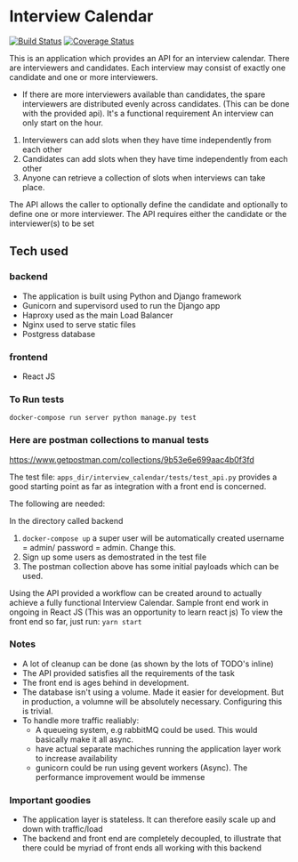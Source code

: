 # Interview Calendar

[![Build Status](https://travis-ci.org/Telewa/InterviewCalendar.svg?branch=master)](https://travis-ci.org/Telewa/InterviewCalendar)
[![Coverage Status](https://coveralls.io/repos/github/Telewa/InterviewCalendar/badge.svg?branch=master)](https://coveralls.io/github/Telewa/InterviewCalendar?branch=master)

This is an application which provides an API for an interview calendar.
There are interviewers and candidates. Each interview may consist of exactly one candidate and one or more interviewers.
* If there are more interviewers available than candidates, the spare interviewers are distributed evenly across candidates. (This can be done with the provided api). It's a functional requirement
An interview can only start on the hour.
1. Interviewers can add slots when they have time independently from each other
2. Candidates can add slots when they have time independently from each other
3. Anyone can retrieve a collection of slots when interviews can take place. 

The API
allows the caller to optionally define the candidate and optionally to define one or more interviewer. The API requires either the candidate or the interviewer(s) to be set

## Tech used
### backend
- The application is built using Python and Django framework
- Gunicorn and supervisord used to run the Django app
- Haproxy used as the main Load Balancer
- Nginx used to serve static files
- Postgress database

### frontend
- React JS

### To Run tests
```docker-compose run server python manage.py test```

### Here are postman collections to manual tests
https://www.getpostman.com/collections/9b53e6e699aac4b0f3fd

The test file:
```apps_dir/interview_calendar/tests/test_api.py```
provides a good starting point as far as integration with a front end is concerned.

The following are needed:

In the directory called backend
1. ```docker-compose up``` a super user will be automatically created username = admin/ password = admin. Change this.
2. Sign up some users as demostrated in the test file
3. The postman collection above has some initial payloads which can be used.

Using the API provided a workflow can be created around to actually achieve a fully functional Interview Calendar.
Sample front end work in ongoing in React JS (This was an opportunity to learn react js)
 To view the front end so far, just run: ```yarn start```
 
### Notes
- A lot of cleanup can be done (as shown by the lots of TODO's inline)
- The API provided satisfies all the requirements of the task
- The front end is ages behind in development.
- The database isn't using a volume. Made it easier for development. But in production, a volumne will be absolutely necessary. Configuring this is trivial.
- To handle more traffic realiably:
	- A queueing system, e.g rabbitMQ could be used. This would basically make it all async.
	- have actual separate machiches running the application layer work to increase availability
	- gunicorn could be run using gevent workers (Async). The performance improvement would be immense


### Important goodies
- The application layer is stateless. It can therefore easily scale up and down with traffic/load
- The backend and front end are completely decoupled, to illustrate that there could be myriad of front ends all working with this backend
